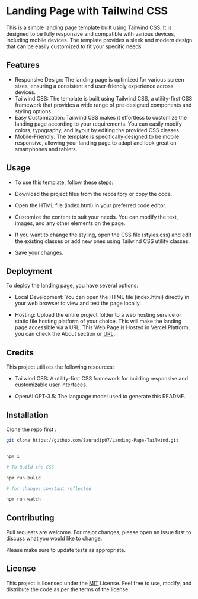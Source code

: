 # Landing Page with Tailwind CSS

This is a simple landing page template built using Tailwind CSS. It is designed to be fully responsive and compatible with various devices, including mobile devices. The template provides a sleek and modern design that can be easily customized to fit your specific needs.

## Features
+ Responsive Design: The landing page is optimized for various screen sizes, ensuring a consistent and user-friendly experience across devices.
+ Tailwind CSS: The template is built using Tailwind CSS, a utility-first CSS framework that provides a wide range of pre-designed components and styling options.
+ Easy Customization: Tailwind CSS makes it effortless to customize the landing page according to your requirements. You can easily modify colors, typography, and layout by editing the provided CSS classes.
+ Mobile-Friendly: The template is specifically designed to be mobile responsive, allowing your landing page to adapt and look great on smartphones and tablets.


## Usage
+ To use this template, follow these steps:

+ Download the project files from the repository or copy the code.
+ Open the HTML file (index.html) in your preferred code editor.
+ Customize the content to suit your needs. You can modify the text, images, and any other elements on the page.
+ If you want to change the styling, open the CSS file (styles.css) and edit the existing classes or add new ones using Tailwind CSS utility classes.
+ Save your changes.


## Deployment
To deploy the landing page, you have several options:

+ Local Development: You can open the HTML file (index.html) directly in your web browser to view and test the page locally.

+ Hosting: Upload the entire project folder to a web hosting service or static file hosting platform of your choice. This will make the landing page accessible via a URL. This Web Page is Hosted in Vercel Platform, you can check the About section or [URL](https://landing-page-tailwind-livid.vercel.app/).  


## Credits
This project utilizes the following resources:

+ Tailwind CSS: A utility-first CSS framework for building responsive and customizable user interfaces.

+ OpenAI GPT-3.5: The language model used to generate this README.

## Installation

Clone the repo first :

```bash
git clone https://github.com/Sauradip07/Landing-Page-Tailwind.git
```

``` python

npm i

# To Build the CSS 

npm run bulid

# for changes constant reflected

npm run watch

```

## Contributing

Pull requests are welcome. For major changes, please open an issue first
to discuss what you would like to change.

Please make sure to update tests as appropriate.

## License

This project is licensed under the [MIT](https://choosealicense.com/licenses/mit/) License. Feel free to use, modify, and distribute the code as per the terms of the license.
